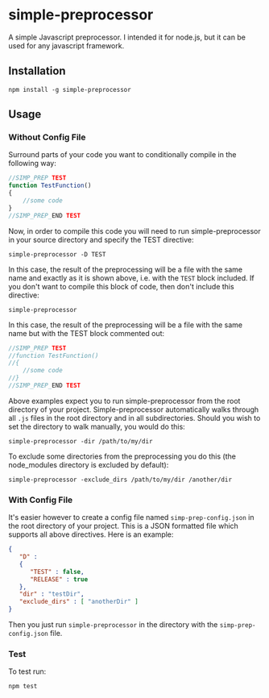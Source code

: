 # simple-preprocessor

A simple Javascript preprocessor. I intended it for node.js, but it can be used for any javascript framework.

## Installation

```
npm install -g simple-preprocessor
```

## Usage
### Without Config File
Surround parts of your code you want to conditionally compile in the following way:
```javascript
//SIMP_PREP TEST 
function TestFunction() 
{ 
    //some code 
} 
//SIMP_PREP_END TEST
```
Now, in order to compile this code you will need to run simple-preprocessor in your source directory and specify the TEST directive:
```
simple-preprocessor -D TEST
```
In this case, the result of the preprocessing will be a file with the same name and exactly as it is shown above, i.e. with the `TEST` block included.
If you don't want to compile this block of code, then don't include this directive:
```
simple-preprocessor
```
In this case, the result of the preprocessing will be a file with the same name but with the TEST block commented out:
```javascript
//SIMP_PREP TEST 
//function TestFunction() 
//{ 
    //some code 
//} 
//SIMP_PREP_END TEST
```
Above examples expect you to run simple-preprocessor from the root directory of your project. Simple-preprocessor automatically walks through all `.js` files in the root directory and in all subdirectories. Should you wish to set the directory to walk manually, you would do this:
```
simple-preprocessor -dir /path/to/my/dir
```
To exclude some directories from the preprocessing you do this (the node_modules directory is excluded by default):
```
simple-preprocessor -exclude_dirs /path/to/my/dir /another/dir
```
### With Config File
It's easier however to create a config file named `simp-prep-config.json` in the root directory of your project. This is a JSON formatted file which supports all above directives. Here is an example:
```json
{
   "D" :
   {
      "TEST" : false,
      "RELEASE" : true
   },
   "dir" : "testDir",
   "exclude_dirs" : [ "anotherDir" ]
}
```
Then you just run `simple-preprocessor` in the directory with the `simp-prep-config.json` file.
### Test
To test run:
```
npm test
```
